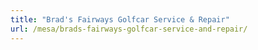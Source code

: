 ```yaml
---
title: "Brad's Fairways Golfcar Service & Repair"
url: /mesa/brads-fairways-golfcar-service-and-repair/
---
```

